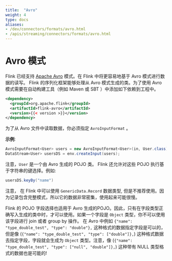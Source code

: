 ```yaml
---
title:  "Avro"
weight: 4
type: docs
aliases:
- /dev/connectors/formats/avro.html
- /apis/streaming/connectors/formats/avro.html
---
```

<!--
Licensed to the Apache Software Foundation (ASF) under one
or more contributor license agreements.  See the NOTICE file
distributed with this work for additional information
regarding copyright ownership.  The ASF licenses this file
to you under the Apache License, Version 2.0 (the
"License"); you may not use this file except in compliance
with the License.  You may obtain a copy of the License at

  http://www.apache.org/licenses/LICENSE-2.0

Unless required by applicable law or agreed to in writing,
software distributed under the License is distributed on an
"AS IS" BASIS, WITHOUT WARRANTIES OR CONDITIONS OF ANY
KIND, either express or implied.  See the License for the
specific language governing permissions and limitations
under the License.
-->


# Avro 模式

Flink 已经支持 [Apache Avro](http://avro.apache.org/) 模式。在 Flink 中将更容易地基于 Avro 模式进行数据的读写。
Flink 的序列化框架能够处理从 Avro 模式生成的类。为了使用 Avro 模式需要在自动构建工具（例如 Maven 或 SBT ）中添加如下依赖到工程中。

```xml
<dependency>
  <groupId>org.apache.flink</groupId>
  <artifactId>flink-avro</artifactId>
  <version>{{< version >}}</version>
</dependency>
```

为了从 Avro 文件中读取数据，你必须指定 `AvroInputFormat` 。

**示例**:

```java
AvroInputFormat<User> users = new AvroInputFormat<User>(in, User.class);
DataStream<User> usersDS = env.createInput(users);
```

注意，`User` 是一个由 Avro 生成的 POJO 类。 Flink 还允许对这些 POJO 执行基于字符串的键选择。例如:

```java
usersDS.keyBy("name")
```


注意， 在 Flink 中可以使用 `GenericData.Record` 数据类型, 但是不推荐使用。因为记录包含完整模式，所以它的数据非常密集，使用起来可能很慢。

Flink 的 POJO 字段选择也适用于 Avro 生成的POJO。因此，只有在字段类型正确写入生成的类中时，才可以使用。如果一个字段是 `Object` 类型，你不可以使用该字段进行 join 或者 group by 操作。
在 Avro 中例如 `{"name": "type_double_test", "type": "double"},` 这种格式的数据指定字段是可以的，但是像 (`{"name": "type_double_test", "type": ["double"]},`) 这种格式数据去指定字段，字段就会生成为 `Object` 类型。注意，像 (`{"name": "type_double_test", "type": ["null", "double"]},`) 这种带有 NULL 类型格式的数据也是可能的!
